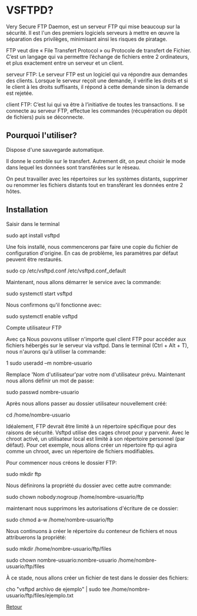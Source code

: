 <h1>VSFTPD?</h1>
<p>Very Secure FTP Daemon, est un serveur FTP qui mise beaucoup sur la sécurité. Il est l'un des premiers logiciels serveurs à mettre en œuvre la séparation des privilèges, minimisant ainsi les risques de piratage.</p>
<p>FTP veut dire « File Transfert Protocol » ou Protocole de transfert de Fichier. C’est un langage qui va permettre l’échange de fichiers entre 2 ordinateurs, et plus exactement entre un serveur et un client.</p>
<p>serveur FTP: Le serveur FTP est un logiciel qui va répondre aux demandes des clients. Lorsque le serveur reçoit une demande, il vérifie les droits et si le client à les droits suffisants, il répond à cette demande sinon la demande est rejetée.</p>
<p>client FTP: C’est lui qui va être à l’initiative de toutes les transactions. Il se connecte au serveur FTP, effectue les commandes (récupération ou dépôt de fichiers) puis se déconnecte.</p>

<h2>Pourquoi l'utiliser?</h2>
<p>Dispose d'une sauvegarde automatique.</p>
<p>Il donne le contrôle sur le transfert. Autrement dit, on peut choisir le mode dans lequel les données sont transférées sur le réseau.</p>
<p>On peut travailler avec les répertoires sur les systèmes distants, supprimer ou renommer les fichiers distants tout en transférant les données entre 2 hôtes.</p>

<h2>Installation</h2>
<p>Saisir dans le terminal</p>
<p>sudo apt install vsftpd</p>
<p>Une fois installé, nous commencerons par faire une copie du fichier de configuration d'origine. En cas de problème, les paramètres par défaut peuvent être restaurés.</p>
<p>sudo cp /etc/vsftpd.conf /etc/vsftpd.conf_default</p>
<p>Maintenant, nous allons démarrer le service avec la commande:</p>
<p>sudo systemctl start vsftpd</p>
<p>Nous confirmons qu'il fonctionne avec:</p>
<p>    
sudo systemctl enable vsftpd</p>
<p>Compte utilisateur FTP</p>
<p>Avec ça Nous pouvons utiliser n'importe quel client FTP pour accéder aux fichiers hébergés sur le serveur via vsftpd. Dans le terminal (Ctrl + Alt + T), nous n'aurons qu'à utiliser la commande:</p>
<p>1
sudo useradd –m nombre-usuario</p>
<p>Remplace 'Nom d'utilisateur'par votre nom d'utilisateur prévu. Maintenant nous allons définir un mot de passe:</p>
<p>    
sudo passwd nombre-usuario</p>
<p>Après nous allons passer au dossier utilisateur nouvellement créé:</p>
<p>cd /home/nombre-usuario</p>
<p>Idéalement, FTP devrait être limité à un répertoire spécifique pour des raisons de sécurité. Vsftpd utilise des cages chroot pour y parvenir. Avec le chroot activé, un utilisateur local est limité à son répertoire personnel (par défaut). Pour cet exemple, nous allons créer un répertoire ftp qui agira comme un chroot, avec un répertoire de fichiers modifiables.</p>
<p>Pour commencer nous créons le dossier FTP:</p>
<p>    
sudo mkdir ftp</p>
<p>Nous définirons la propriété du dossier avec cette autre commande:</p>
<p>sudo chown nobody:nogroup /home/nombre-usuario/ftp</p>
<p>maintenant nous supprimons les autorisations d'écriture de ce dossier:</p>
<p>sudo chmod a-w /home/nombre-usuario/ftp</p>
<p>Nous continuons à créer le répertoire du conteneur de fichiers et nous attribuerons la propriété:</p>
<p>sudo mkdir /home/nombre-usuario/ftp/files </p>
<p>sudo chown nombre-usuario:nombre-usuario /home/nombre-usuario/ftp/files</p>
<p>À ce stade, nous allons créer un fichier de test dans le dossier des fichiers:</p>
<p>cho "vsftpd archivo de ejemplo" | sudo tee /home/nombre-usuario/ftp/files/ejemplo.txt</p>
<a href="https://github.com/Maheri29/serveur_SYS">Retour</a>
